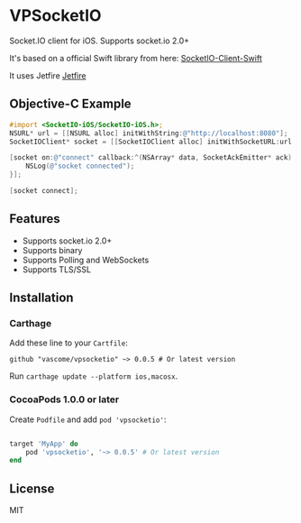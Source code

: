 # VPSocketIO
Socket.IO client for iOS. Supports socket.io 2.0+

It's based on a official Swift library from here: [SocketIO-Client-Swift](https://github.com/socketio/socket.io-client-swift)

It uses Jetfire [Jetfire](https://github.com/acmacalister/jetfire)

## Objective-C Example
```objective-c
#import <SocketIO-iOS/SocketIO-iOS.h>;
NSURL* url = [[NSURL alloc] initWithString:@"http://localhost:8080"];
SocketIOClient* socket = [[SocketIOClient alloc] initWithSocketURL:url config:@{@"log": @YES];

[socket on:@"connect" callback:^(NSArray* data, SocketAckEmitter* ack) {
    NSLog(@"socket connected");
}];

[socket connect];

```

## Features
- Supports socket.io 2.0+
- Supports binary
- Supports Polling and WebSockets
- Supports TLS/SSL

## Installation

### Carthage
Add these line to your `Cartfile`:
```
github "vascome/vpsocketio" ~> 0.0.5 # Or latest version
```

Run `carthage update --platform ios,macosx`.

### CocoaPods 1.0.0 or later
Create `Podfile` and add `pod 'vpsocketio'`:

```ruby

target 'MyApp' do
    pod 'vpsocketio', '~> 0.0.5' # Or latest version
end
```

## License
MIT

